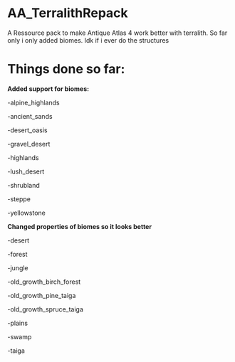 # AA_TerralithRepack
A Ressource pack to make Antique Atlas 4 work better with terralith.
So far only i only added biomes. Idk if i ever do the structures

# Things done so far:

**Added support for biomes:**

-alpine_highlands

-ancient_sands

-desert_oasis

-gravel_desert

-highlands

-lush_desert

-shrubland

-steppe

-yellowstone

**Changed properties of biomes so it looks better**

-desert

-forest

-jungle

-old_growth_birch_forest

-old_growth_pine_taiga

-old_growth_spruce_taiga

-plains

-swamp

-taiga
